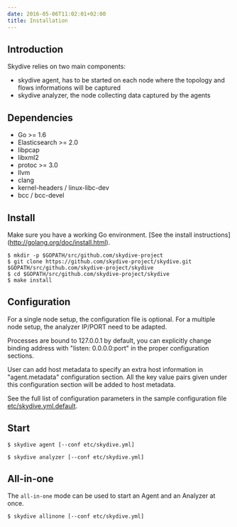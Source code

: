 ```yaml
---
date: 2016-05-06T11:02:01+02:00
title: Installation
---
```


## Introduction

Skydive relies on two main components:

* skydive agent, has to be started on each node where the topology and flows
  informations will be captured
* skydive analyzer, the node collecting data captured by the agents

## Dependencies

* Go >= 1.6
* Elasticsearch >= 2.0
* libpcap
* libxml2
* protoc >= 3.0
* llvm
* clang
* kernel-headers / linux-libc-dev
* bcc / bcc-devel

## Install

Make sure you have a working Go environment. [See the install instructions]
(http://golang.org/doc/install.html).

```console
$ mkdir -p $GOPATH/src/github.com/skydive-project
$ git clone https://github.com/skydive-project/skydive.git $GOPATH/src/github.com/skydive-project/skydive
$ cd $GOPATH/src/github.com/skydive-project/skydive
$ make install
```

## Configuration

For a single node setup, the configuration file is optional. For a multiple
node setup, the analyzer IP/PORT need to be adapted.

Processes are bound to 127.0.0.1 by default, you can explicitly change binding
address with "listen: 0.0.0.0:port" in the proper configuration sections.

User can add host metadata to specify an extra host information in
"agent.metadata" configuration section. All the key value pairs given
under this configuration section will be added to host metadata.

See the full list of configuration parameters in the sample configuration file
[etc/skydive.yml.default](https://github.com/skydive-project/skydive/blob/master/etc/skydive.yml.default).

## Start

```console
$ skydive agent [--conf etc/skydive.yml]
```
```console
$ skydive analyzer [--conf etc/skydive.yml]
```

## All-in-one

The `all-in-one` mode can be used to start an Agent and an Analyzer at once.

```console
$ skydive allinone [--conf etc/skydive.yml]
```
